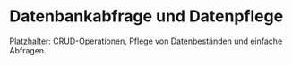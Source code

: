 # Datenbankabfrage und Datenpflege

Platzhalter: CRUD-Operationen, Pflege von Datenbeständen und einfache Abfragen.

